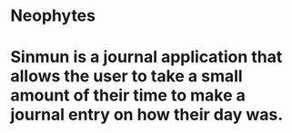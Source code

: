 # Neophytes
# Sinmun is a journal application that allows the user to take a small amount of their time to make a journal entry on how their day was.
